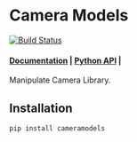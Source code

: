 # Camera Models

[![Build Status](https://travis-ci.com/iory/cameramodels.svg?branch=master)](https://travis-ci.com/iory/cameramodels)

<h4>
    <a href="https://cameramodels.readthedocs.io/en/latest/">Documentation</a> |
    <a href="https://cameramodels.readthedocs.io/en/latest/reference/index.html">Python API</a> |
</h4>

Manipulate Camera Library.

## Installation

```bash
pip install cameramodels
```
